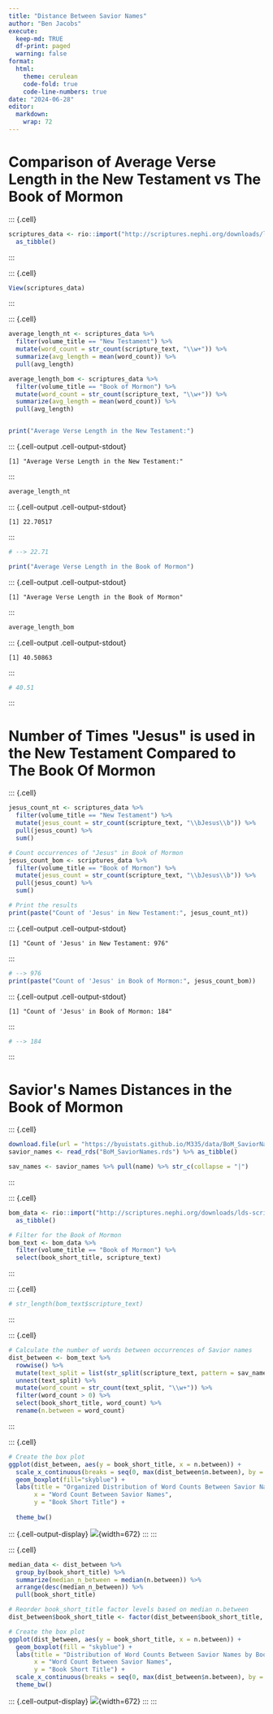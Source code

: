 ```yaml
---
title: "Distance Between Savior Names"
author: "Ben Jacobs"
execute:
  keep-md: TRUE
  df-print: paged
  warning: false
format:
  html:
    theme: cerulean
    code-fold: true
    code-line-numbers: true
date: "2024-06-28" 
editor: 
  markdown: 
    wrap: 72
---
```






# Comparison of Average Verse Length in the New Testament vs The Book of Mormon


::: {.cell}

```{.r .cell-code}
scriptures_data <- rio::import("http://scriptures.nephi.org/downloads/lds-scriptures.csv.zip") %>% 
  as_tibble()
```
:::

::: {.cell}

```{.r .cell-code}
View(scriptures_data)
```
:::

::: {.cell}

```{.r .cell-code}
average_length_nt <- scriptures_data %>%
  filter(volume_title == "New Testament") %>%
  mutate(word_count = str_count(scripture_text, "\\w+")) %>%
  summarize(avg_length = mean(word_count)) %>%
  pull(avg_length)

average_length_bom <- scriptures_data %>%
  filter(volume_title == "Book of Mormon") %>%
  mutate(word_count = str_count(scripture_text, "\\w+")) %>%
  summarize(avg_length = mean(word_count)) %>%
  pull(avg_length)


print("Average Verse Length in the New Testament:")
```

::: {.cell-output .cell-output-stdout}

```
[1] "Average Verse Length in the New Testament:"
```


:::

```{.r .cell-code}
average_length_nt
```

::: {.cell-output .cell-output-stdout}

```
[1] 22.70517
```


:::

```{.r .cell-code}
# --> 22.71

print("Average Verse Length in the Book of Mormon")
```

::: {.cell-output .cell-output-stdout}

```
[1] "Average Verse Length in the Book of Mormon"
```


:::

```{.r .cell-code}
average_length_bom
```

::: {.cell-output .cell-output-stdout}

```
[1] 40.50863
```


:::

```{.r .cell-code}
# 40.51
```
:::

# Number of Times "Jesus" is used in the New Testament Compared to The Book Of Mormon


::: {.cell}

```{.r .cell-code}
jesus_count_nt <- scriptures_data %>%
  filter(volume_title == "New Testament") %>%
  mutate(jesus_count = str_count(scripture_text, "\\bJesus\\b")) %>%
  pull(jesus_count) %>%
  sum()

# Count occurrences of "Jesus" in Book of Mormon
jesus_count_bom <- scriptures_data %>%
  filter(volume_title == "Book of Mormon") %>%
  mutate(jesus_count = str_count(scripture_text, "\\bJesus\\b")) %>%
  pull(jesus_count) %>%
  sum()

# Print the results
print(paste("Count of 'Jesus' in New Testament:", jesus_count_nt))
```

::: {.cell-output .cell-output-stdout}

```
[1] "Count of 'Jesus' in New Testament: 976"
```


:::

```{.r .cell-code}
# --> 976
print(paste("Count of 'Jesus' in Book of Mormon:", jesus_count_bom))
```

::: {.cell-output .cell-output-stdout}

```
[1] "Count of 'Jesus' in Book of Mormon: 184"
```


:::

```{.r .cell-code}
# --> 184
```
:::




# Savior's Names Distances in the Book of Mormon


::: {.cell}

```{.r .cell-code}
download.file(url = "https://byuistats.github.io/M335/data/BoM_SaviorNames.rds", destfile = "BoM_SaviorNames.rds", mode = "wb")
savior_names <- read_rds("BoM_SaviorNames.rds") %>% as_tibble()

sav_names <- savior_names %>% pull(name) %>% str_c(collapse = "|")
```
:::

::: {.cell}

```{.r .cell-code}
bom_data <- rio::import("http://scriptures.nephi.org/downloads/lds-scriptures.csv.zip") %>%
  as_tibble()

# Filter for the Book of Mormon
bom_text <- bom_data %>%
  filter(volume_title == "Book of Mormon") %>%
  select(book_short_title, scripture_text)
```
:::

::: {.cell}

```{.r .cell-code}
# str_length(bom_text$scripture_text)
```
:::

::: {.cell}

```{.r .cell-code}
# Calculate the number of words between occurrences of Savior names
dist_between <- bom_text %>%
  rowwise() %>%
  mutate(text_split = list(str_split(scripture_text, pattern = sav_names)[[1]])) %>%
  unnest(text_split) %>%
  mutate(word_count = str_count(text_split, "\\w+")) %>%
  filter(word_count > 0) %>%
  select(book_short_title, word_count) %>%
  rename(n.between = word_count)
```
:::

::: {.cell}

```{.r .cell-code}
# Create the box plot
ggplot(dist_between, aes(y = book_short_title, x = n.between)) +
  scale_x_continuous(breaks = seq(0, max(dist_between$n.between), by = 10))+
  geom_boxplot(fill="skyblue") +
  labs(title = "Organized Distribution of Word Counts Between Savior Names by Book in the Book of Mormon",
       x = "Word Count Between Savior Names",
       y = "Book Short Title") +
  
  theme_bw()
```

::: {.cell-output-display}
![](Distance_Between_Savior_Names-v2_files/figure-html/unnamed-chunk-9-1.png){width=672}
:::
:::

::: {.cell}

```{.r .cell-code}
median_data <- dist_between %>%
  group_by(book_short_title) %>%
  summarize(median_n_between = median(n.between)) %>%
  arrange(desc(median_n_between)) %>%
  pull(book_short_title)

# Reorder book_short_title factor levels based on median n.between
dist_between$book_short_title <- factor(dist_between$book_short_title, levels = median_data)

# Create the box plot
ggplot(dist_between, aes(y = book_short_title, x = n.between)) +
  geom_boxplot(fill = "skyblue") +
  labs(title = "Distribution of Word Counts Between Savior Names by Book in the Book of Mormon",
       x = "Word Count Between Savior Names",
       y = "Book Short Title") +
  scale_x_continuous(breaks = seq(0, max(dist_between$n.between), by = 10)) +
  theme_bw()
```

::: {.cell-output-display}
![](Distance_Between_Savior_Names-v2_files/figure-html/unnamed-chunk-10-1.png){width=672}
:::
:::

